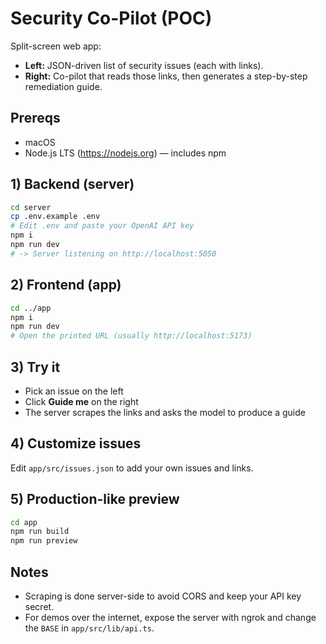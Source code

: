 
# Security Co-Pilot (POC)

Split-screen web app:
- **Left:** JSON-driven list of security issues (each with links).
- **Right:** Co-pilot that reads those links, then generates a step-by-step remediation guide.

## Prereqs
- macOS
- Node.js LTS (https://nodejs.org) — includes npm

## 1) Backend (server)
```bash
cd server
cp .env.example .env
# Edit .env and paste your OpenAI API key
npm i
npm run dev
# -> Server listening on http://localhost:5050
```

## 2) Frontend (app)
```bash
cd ../app
npm i
npm run dev
# Open the printed URL (usually http://localhost:5173)
```

## 3) Try it
- Pick an issue on the left
- Click **Guide me** on the right
- The server scrapes the links and asks the model to produce a guide

## 4) Customize issues
Edit `app/src/issues.json` to add your own issues and links.

## 5) Production-like preview
```bash
cd app
npm run build
npm run preview
```

## Notes
- Scraping is done server-side to avoid CORS and keep your API key secret.
- For demos over the internet, expose the server with ngrok and change the `BASE` in `app/src/lib/api.ts`.
